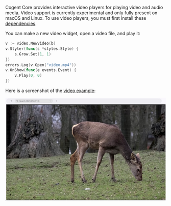 Cogent Core provides interactive video players for playing video and audio media. Video support is currently experimental and only fully present on macOS and Linux. To use video players, you must first install these [dependencies](https://github.com/zergon321/reisen#dependencies).

You can make a new video widget, open a video file, and play it:

```go
v := video.NewVideo(b)
v.Styler(func(s *styles.Style) {
    s.Grow.Set(1, 1)
})
errors.Log(v.Open("video.mp4"))
v.OnShow(func(e events.Event) {
    v.Play(0, 0)
})
```

Here is a screenshot of the [video example](https://github.com/cogentcore/core/tree/main/examples/video):

![Screenshot of the Cogent Core video example](videos.jpg)
